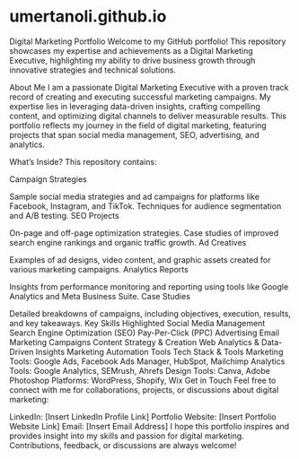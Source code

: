 # umertanoli.github.io
Digital Marketing Portfolio
Welcome to my GitHub portfolio! This repository showcases my expertise and achievements as a Digital Marketing Executive, highlighting my ability to drive business growth through innovative strategies and technical solutions.

About Me
I am a passionate Digital Marketing Executive with a proven track record of creating and executing successful marketing campaigns. My expertise lies in leveraging data-driven insights, crafting compelling content, and optimizing digital channels to deliver measurable results. This portfolio reflects my journey in the field of digital marketing, featuring projects that span social media management, SEO, advertising, and analytics.

What’s Inside?
This repository contains:

Campaign Strategies

Sample social media strategies and ad campaigns for platforms like Facebook, Instagram, and TikTok.
Techniques for audience segmentation and A/B testing.
SEO Projects

On-page and off-page optimization strategies.
Case studies of improved search engine rankings and organic traffic growth.
Ad Creatives

Examples of ad designs, video content, and graphic assets created for various marketing campaigns.
Analytics Reports

Insights from performance monitoring and reporting using tools like Google Analytics and Meta Business Suite.
Case Studies

Detailed breakdowns of campaigns, including objectives, execution, results, and key takeaways.
Key Skills Highlighted
Social Media Management
Search Engine Optimization (SEO)
Pay-Per-Click (PPC) Advertising
Email Marketing Campaigns
Content Strategy & Creation
Web Analytics & Data-Driven Insights
Marketing Automation Tools
Tech Stack & Tools
Marketing Tools: Google Ads, Facebook Ads Manager, HubSpot, Mailchimp
Analytics Tools: Google Analytics, SEMrush, Ahrefs
Design Tools: Canva, Adobe Photoshop
Platforms: WordPress, Shopify, Wix
Get in Touch
Feel free to connect with me for collaborations, projects, or discussions about digital marketing:

LinkedIn: [Insert LinkedIn Profile Link]
Portfolio Website: [Insert Portfolio Website Link]
Email: [Insert Email Address]
I hope this portfolio inspires and provides insight into my skills and passion for digital marketing. Contributions, feedback, or discussions are always welcome!
